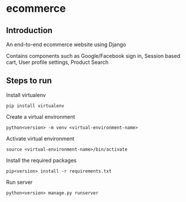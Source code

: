 # ecommerce

## Introduction

An end-to-end ecommerce website using Django

Contains components such as Google/Facebook sign in, Session based cart, User profile settings, Product Search

## Steps to run

Install virtualenv
	
	pip install virtualenv
	
Create a virtual environment

	python<version> -m venv <virtual-environment-name>
	
Activate virtual environment

	source <virtual-environment-name>/bin/activate
	
Install the required packages
	
	pip<version> install -r requirements.txt
	
Run server

	python<version> manage.py runserver	
